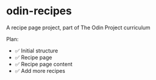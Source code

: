 # odin-recipes
A recipe page project, part of The Odin Project curriculum

Plan:

- ✅ Initial structure
- ✅ Recipe page
- ✅ Recipe page content
- ✅ Add more recipes
